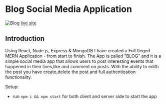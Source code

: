 # Blog Social Media Application

![Blog](https://i.ibb.co/wgdntRZ/Screenshot-3.png)
<a href="https://blogmediaapp.netlify.app/posts">live site</a>

## Introduction
Using React, Node.js, Express & MongoDB I have created a Full fleged MERN Application - from start to finish. The App is called "BLOG" and it is a simple social media app that allows users to post interesting events that happened in their lives,like and comment on posts. With the ability to edith the post you have create,delete the post and full authentication functionality.

Setup:
- run ```npm i && npm start``` for both client and server side to start the app
